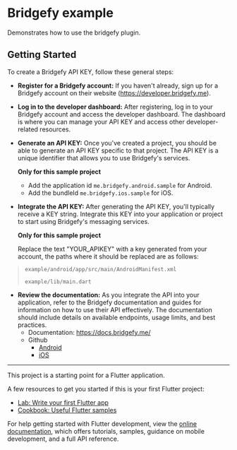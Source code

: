 # Bridgefy example

Demonstrates how to use the bridgefy plugin.

## Getting Started
To create a Bridgefy API KEY, follow these general steps:

* **Register for a Bridgefy account:** If you haven't already, sign up for a Bridgefy account on their website (https://developer.bridgefy.me).

* **Log in to the developer dashboard:** After registering, log in to your Bridgefy account and access the developer dashboard. The dashboard is where you can manage your API KEY and access other developer-related resources.

* **Generate an API KEY:** Once you've created a project, you should be able to generate an API KEY specific to that project. The API KEY is a unique identifier that allows you to use Bridgefy's services.

  **Only for this sample project**
  * Add the application id `me.bridgefy.android.sample` for Android.
  * Add the bundleId `me.bridgefy.ios.sample` for iOS.

* **Integrate the API KEY:** After generating the API KEY, you'll typically receive a KEY string. Integrate this KEY into your application or project to start using Bridgefy's messaging services.

  **Only for this sample project**

  Replace the text "YOUR_APIKEY" with a key generated from your account, the paths where it should be replaced are as follows:
>     example/android/app/src/main/AndroidManifest.xml
>
>     example/lib/main.dart

* **Review the documentation:** As you integrate the API into your application, refer to the Bridgefy documentation and guides for information on how to use their API effectively. The documentation should include details on available endpoints, usage limits, and best practices.
  * Documentation: https://docs.bridgefy.me/
  * Github
    * [Android](https://github.com/bridgefy/sdk-android)
    * [iOS](https://github.com/bridgefy/sdk-ios)

___


This project is a starting point for a Flutter application.

A few resources to get you started if this is your first Flutter project:

- [Lab: Write your first Flutter app](https://docs.flutter.dev/get-started/codelab)
- [Cookbook: Useful Flutter samples](https://docs.flutter.dev/cookbook)

For help getting started with Flutter development, view the
[online documentation](https://docs.flutter.dev/), which offers tutorials,
samples, guidance on mobile development, and a full API reference.
